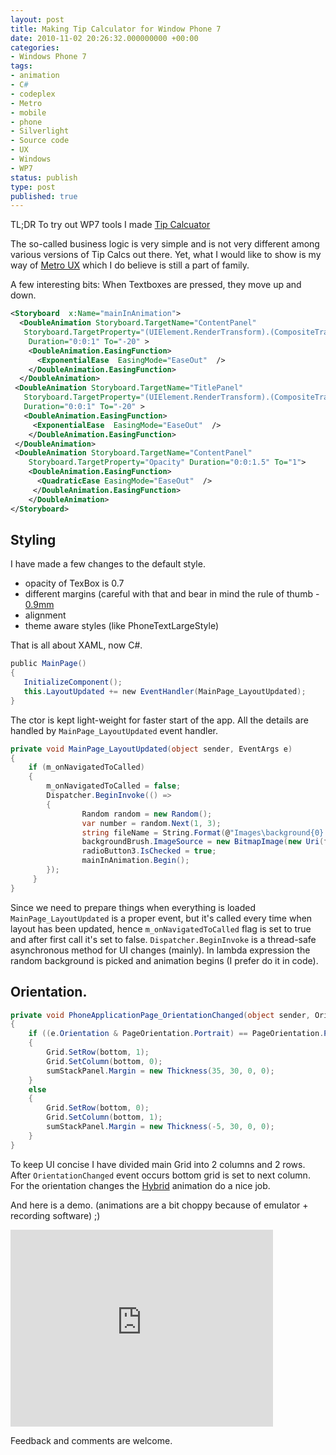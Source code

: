 ```yaml
---
layout: post
title: Making Tip Calculator for Window Phone 7
date: 2010-11-02 20:26:32.000000000 +00:00
categories:
- Windows Phone 7
tags:
- animation
- C#
- codeplex
- Metro
- mobile
- phone
- Silverlight
- Source code
- UX
- Windows
- WP7
status: publish
type: post
published: true
---
```


TL;DR To try out WP7 tools I made [Tip Calcuator](http://tipcalc.codeplex.com/)

The so-called business logic is very simple and is not very different among various versions of Tip Calcs out there. Yet, what I would like to show is my way of [Metro UX](http://en.wikipedia.org/wiki/Metro_Design_Language) which I do believe is still a part of family.

A few interesting bits: When Textboxes are pressed, they move up and down.

```xml
<Storyboard  x:Name="mainInAnimation">
  <DoubleAnimation Storyboard.TargetName="ContentPanel"
   Storyboard.TargetProperty="(UIElement.RenderTransform).(CompositeTransform.TranslateX)"
    Duration="0:0:1" To="-20" >
    <DoubleAnimation.EasingFunction>
      <ExponentialEase  EasingMode="EaseOut"  />
    </DoubleAnimation.EasingFunction>
  </DoubleAnimation>
 <DoubleAnimation Storyboard.TargetName="TitlePanel"
   Storyboard.TargetProperty="(UIElement.RenderTransform).(CompositeTransform.TranslateX)"
   Duration="0:0:1" To="-20" >
   <DoubleAnimation.EasingFunction>
     <ExponentialEase  EasingMode="EaseOut"  />
    </DoubleAnimation.EasingFunction>
 </DoubleAnimation>
 <DoubleAnimation Storyboard.TargetName="ContentPanel"
    Storyboard.TargetProperty="Opacity" Duration="0:0:1.5" To="1">
    <DoubleAnimation.EasingFunction>
      <QuadraticEase EasingMode="EaseOut"  />
     </DoubleAnimation.EasingFunction>
    </DoubleAnimation>
</Storyboard>
```

## Styling 

I have made a few changes to the default style.

- opacity of TexBox is 0.7
- different margins (careful with that and bear in mind the rule of thumb - [0.9mm](http://channel9.msdn.com/Blogs/Jaime+Rodriguez/Windows-Phone-Design-Days-Target-Sizes)
- alignment 
- theme aware styles (like PhoneTextLargeStyle)

That is all about XAML, now C#.

```c#
public MainPage()
{
   InitializeComponent();
   this.LayoutUpdated += new EventHandler(MainPage_LayoutUpdated);
}
```

The ctor is kept light-weight for faster start of the app. All the details are handled by `MainPage_LayoutUpdated` event handler.

```c#
private void MainPage_LayoutUpdated(object sender, EventArgs e)
{
    if (m_onNavigatedToCalled)
    {
        m_onNavigatedToCalled = false;
        Dispatcher.BeginInvoke(() =>
        {
                Random random = new Random();
                var number = random.Next(1, 3);
                string fileName = String.Format(@"Images\background{0}.jpg", number);
                backgroundBrush.ImageSource = new BitmapImage(new Uri(fileName, UriKind.Relative));
                radioButton3.IsChecked = true;
                mainInAnimation.Begin();
        });
     }
}
```

Since we need to prepare things when everything is loaded `MainPage_LayoutUpdated` is a proper event, but it's called every time when layout has been updated, hence `m_onNavigatedToCalled` flag is set to true and after first call it's set to false. `Dispatcher.BeginInvoke` is a thread-safe asynchronous method for UI changes (mainly). In lambda expression the random background is picked and animation begins (I prefer do it in code).

## Orientation.
```c#
private void PhoneApplicationPage_OrientationChanged(object sender, OrientationChangedEventArgs e)
{
    if ((e.Orientation & PageOrientation.Portrait) == PageOrientation.Portrait)
    {
        Grid.SetRow(bottom, 1);
        Grid.SetColumn(bottom, 0);
        sumStackPanel.Margin = new Thickness(35, 30, 0, 0);
    }
    else
    {
        Grid.SetRow(bottom, 0);
        Grid.SetColumn(bottom, 1);
        sumStackPanel.Margin = new Thickness(-5, 30, 0, 0);
    }
}
```

To keep UI concise I have divided main Grid into 2 columns and 2 rows. After `OrientationChanged` event occurs bottom grid is set to next column. For the orientation changes the [Hybrid](ttp://blogs.msdn.com/b/delay/archive/2010/09/28/this-one-s-for-you-gregor-mendel-code-to-animate-and-fade-windows-phone-orientation-changes-now-supports-a-new-mode-hybrid.aspx) animation do a nice job.

And here is a demo. (animations are a bit choppy because of emulator + recording software) ;)

<iframe width="420" height="315" src="https://www.youtube.com/embed/3MNSn15ZefE" frameborder="0" allowfullscreen></iframe>

Feedback and comments are welcome.
